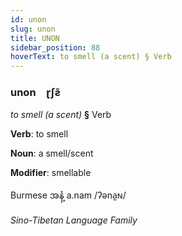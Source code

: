 ```yaml
---
id: unon
slug: unon
title: UNON
sidebar_position: 88
hoverText: to smell (a scent) § Verb
---
```


### unon&emsp;<span kind="abugida">ɽʃƨ̃</span>

*to smell (a scent)* **§** Verb

**Verb**: to smell

**Noun**: a smell/scent

**Modifier**: smellable

Burmese အနံ့ a.nam /ʔəna̰ɴ/

*Sino-Tibetan Language Family*